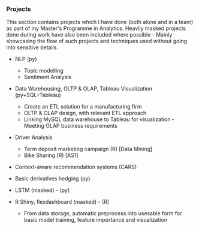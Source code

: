 ### Projects
This section contains projects which I have done (both alone and in a team) as part of my Master's Programme in Analytics.
Heavily masked projects done during work have also been included where possible - Mainly showcasing the flow of such projects and techniques used without going into sensitive details.

- NLP (py)
   - Topic modelling
   - Sentiment Analysis
   
- Data Warehousing, OLTP & OLAP, Tableau Visualization (py+SQL+Tableau)
   - Create an ETL solution for a manufacturing firm
   - OLTP & OLAP design, with relevant ETL approach
   - Linking MySQL data warehouse to Tableau for visualization - Meeting OLAP business requirements
   
- Driver Analysis
   - Term deposit marketing campaign (R) [Data Mining]
   - Bike Sharing (R) [AS1]

- Context-aware recommendation systems (CARS)
- Basic derivatives hedging (py)

- LSTM (masked) - (py)
- R Shiny, flexdashboard (masked) - (R)
   - From data storage, automatic preprocess into usesable form for basic model training, feature importance and visualization

